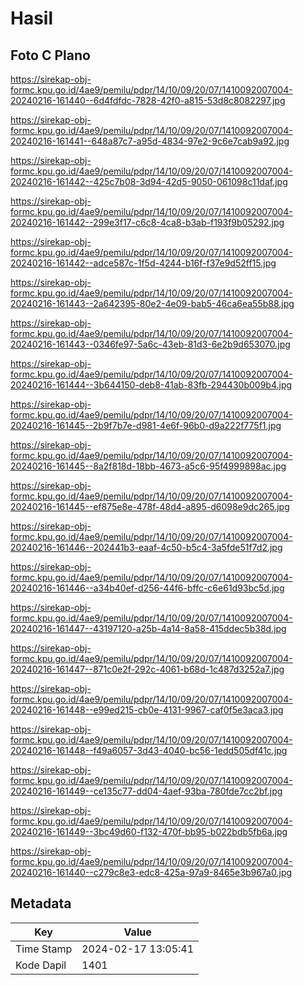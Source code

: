 # Hasil

## Foto C Plano

https://sirekap-obj-formc.kpu.go.id/4ae9/pemilu/pdpr/14/10/09/20/07/1410092007004-20240216-161440--6d4fdfdc-7828-42f0-a815-53d8c8082297.jpg

https://sirekap-obj-formc.kpu.go.id/4ae9/pemilu/pdpr/14/10/09/20/07/1410092007004-20240216-161441--648a87c7-a95d-4834-97e2-9c6e7cab9a92.jpg

https://sirekap-obj-formc.kpu.go.id/4ae9/pemilu/pdpr/14/10/09/20/07/1410092007004-20240216-161442--425c7b08-3d94-42d5-9050-061098c11daf.jpg

https://sirekap-obj-formc.kpu.go.id/4ae9/pemilu/pdpr/14/10/09/20/07/1410092007004-20240216-161442--299e3f17-c6c8-4ca8-b3ab-f193f9b05292.jpg

https://sirekap-obj-formc.kpu.go.id/4ae9/pemilu/pdpr/14/10/09/20/07/1410092007004-20240216-161442--adce587c-1f5d-4244-b16f-f37e9d52ff15.jpg

https://sirekap-obj-formc.kpu.go.id/4ae9/pemilu/pdpr/14/10/09/20/07/1410092007004-20240216-161443--2a642395-80e2-4e09-bab5-46ca6ea55b88.jpg

https://sirekap-obj-formc.kpu.go.id/4ae9/pemilu/pdpr/14/10/09/20/07/1410092007004-20240216-161443--0346fe97-5a6c-43eb-81d3-6e2b9d653070.jpg

https://sirekap-obj-formc.kpu.go.id/4ae9/pemilu/pdpr/14/10/09/20/07/1410092007004-20240216-161444--3b644150-deb8-41ab-83fb-294430b009b4.jpg

https://sirekap-obj-formc.kpu.go.id/4ae9/pemilu/pdpr/14/10/09/20/07/1410092007004-20240216-161445--2b9f7b7e-d981-4e6f-96b0-d9a222f775f1.jpg

https://sirekap-obj-formc.kpu.go.id/4ae9/pemilu/pdpr/14/10/09/20/07/1410092007004-20240216-161445--8a2f818d-18bb-4673-a5c6-95f4999898ac.jpg

https://sirekap-obj-formc.kpu.go.id/4ae9/pemilu/pdpr/14/10/09/20/07/1410092007004-20240216-161445--ef875e8e-478f-48d4-a895-d6098e9dc265.jpg

https://sirekap-obj-formc.kpu.go.id/4ae9/pemilu/pdpr/14/10/09/20/07/1410092007004-20240216-161446--202441b3-eaaf-4c50-b5c4-3a5fde51f7d2.jpg

https://sirekap-obj-formc.kpu.go.id/4ae9/pemilu/pdpr/14/10/09/20/07/1410092007004-20240216-161446--a34b40ef-d256-44f6-bffc-c6e61d93bc5d.jpg

https://sirekap-obj-formc.kpu.go.id/4ae9/pemilu/pdpr/14/10/09/20/07/1410092007004-20240216-161447--43197120-a25b-4a14-8a58-415ddec5b38d.jpg

https://sirekap-obj-formc.kpu.go.id/4ae9/pemilu/pdpr/14/10/09/20/07/1410092007004-20240216-161447--871c0e2f-292c-4061-b68d-1c487d3252a7.jpg

https://sirekap-obj-formc.kpu.go.id/4ae9/pemilu/pdpr/14/10/09/20/07/1410092007004-20240216-161448--e99ed215-cb0e-4131-9967-caf0f5e3aca3.jpg

https://sirekap-obj-formc.kpu.go.id/4ae9/pemilu/pdpr/14/10/09/20/07/1410092007004-20240216-161448--f49a6057-3d43-4040-bc56-1edd505df41c.jpg

https://sirekap-obj-formc.kpu.go.id/4ae9/pemilu/pdpr/14/10/09/20/07/1410092007004-20240216-161449--ce135c77-dd04-4aef-93ba-780fde7cc2bf.jpg

https://sirekap-obj-formc.kpu.go.id/4ae9/pemilu/pdpr/14/10/09/20/07/1410092007004-20240216-161449--3bc49d60-f132-470f-bb95-b022bdb5fb6a.jpg

https://sirekap-obj-formc.kpu.go.id/4ae9/pemilu/pdpr/14/10/09/20/07/1410092007004-20240216-161440--c279c8e3-edc8-425a-97a9-8465e3b967a0.jpg


## Metadata

| Key        | Value               |
| ---------- | ------------------- |
| Time Stamp | 2024-02-17 13:05:41 |
| Kode Dapil | 1401                |



